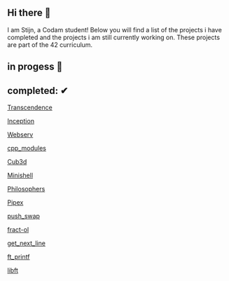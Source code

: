 ## Hi there 👋

I am Stijn, a Codam student!
Below you will find a list of the projects i have completed and the projects i am still currently working on.
These projects are part of the 42 curriculum.

## in progess 🔁

## completed: ✔

[Transcendence](https://github.com/tde-brui/Transcendence)

[Inception](https://github.com/StijnScheltinga/inception)

[Webserv](https://github.com/StijnScheltinga/webserv)

[cpp_modules](https://github.com/StijnScheltinga/cpp_modules)

[Cub3d](https://github.com/tde-brui/cub3d)

[Minishell](https://github.com/StijnScheltinga/minishell)

[Philosophers](https://github.com/StijnScheltinga/philosophers)

[Pipex](https://github.com/StijnScheltinga/pipex)

[push_swap](https://github.com/StijnScheltinga/push_swap)

[fract-ol](https://github.com/StijnScheltinga/fract-ol)  

[get_next_line](https://github.com/StijnScheltinga/get_next_line)

[ft_printf](https://github.com/StijnScheltinga/ft_printf)

[libft](https://github.com/StijnScheltinga/libft)

